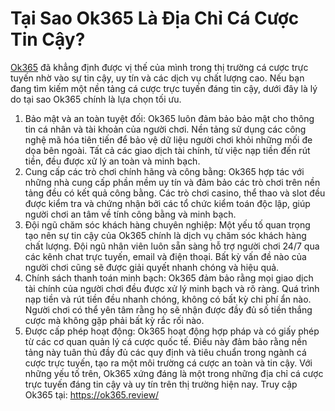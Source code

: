 # Tại Sao Ok365 Là Địa Chỉ Cá Cược Tin Cậy?
<a href=" https://ok365.review/"> Ok365</a> đã khẳng định được vị thế của mình trong thị trường cá cược trực tuyến nhờ vào sự tin cậy, uy tín và các dịch vụ chất lượng cao. Nếu bạn đang tìm kiếm một nền tảng cá cược trực tuyến đáng tin cậy, dưới đây là lý do tại sao Ok365 chính là lựa chọn tối ưu.
1. Bảo mật và an toàn tuyệt đối:
Ok365 luôn đảm bảo bảo mật cho thông tin cá nhân và tài khoản của người chơi. Nền tảng sử dụng các công nghệ mã hóa tiên tiến để bảo vệ dữ liệu người chơi khỏi những mối đe dọa bên ngoài. Tất cả các giao dịch tài chính, từ việc nạp tiền đến rút tiền, đều được xử lý an toàn và minh bạch.
2. Cung cấp các trò chơi chính hãng và công bằng:
Ok365 hợp tác với những nhà cung cấp phần mềm uy tín và đảm bảo các trò chơi trên nền tảng đều có kết quả công bằng. Các trò chơi casino, thể thao và slot đều được kiểm tra và chứng nhận bởi các tổ chức kiểm toán độc lập, giúp người chơi an tâm về tính công bằng và minh bạch.
3. Đội ngũ chăm sóc khách hàng chuyên nghiệp:
Một yếu tố quan trọng tạo nên sự tin cậy của Ok365 chính là dịch vụ chăm sóc khách hàng chất lượng. Đội ngũ nhân viên luôn sẵn sàng hỗ trợ người chơi 24/7 qua các kênh chat trực tuyến, email và điện thoại. Bất kỳ vấn đề nào của người chơi cũng sẽ được giải quyết nhanh chóng và hiệu quả.
4. Chính sách thanh toán minh bạch:
Ok365 đảm bảo rằng mọi giao dịch tài chính của người chơi đều được xử lý minh bạch và rõ ràng. Quá trình nạp tiền và rút tiền đều nhanh chóng, không có bất kỳ chi phí ẩn nào. Người chơi có thể yên tâm rằng họ sẽ nhận được đầy đủ số tiền thắng cược mà không gặp phải bất kỳ rắc rối nào.
5. Được cấp phép hoạt động:
Ok365 hoạt động hợp pháp và có giấy phép từ các cơ quan quản lý cá cược quốc tế. Điều này đảm bảo rằng nền tảng này tuân thủ đầy đủ các quy định và tiêu chuẩn trong ngành cá cược trực tuyến, tạo ra một môi trường cá cược an toàn và tin cậy.
Với những yếu tố trên, Ok365 xứng đáng là một trong những địa chỉ cá cược trực tuyến đáng tin cậy và uy tín trên thị trường hiện nay.
Truy cập Ok365 tại: https://ok365.review/

